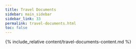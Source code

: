 ```yaml
---
title: Travel Documents
sidebar: main_sidebar
sidebar_link: 33
permalink: travel-documents.html
toc: false
---
```


{% include_relative content/travel-documents-content.md %}